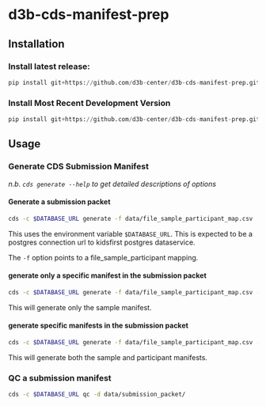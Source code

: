 # d3b-cds-manifest-prep

## Installation

### Install latest release: 

```python
pip install git+https://github.com/d3b-center/d3b-cds-manifest-prep.git@latest-release
```

### Install Most Recent Development Version


```python
pip install git+https://github.com/d3b-center/d3b-cds-manifest-prep.git
```

## Usage

### Generate CDS Submission Manifest

*n.b. `cds generate --help` to get detailed descriptions of options*

#### Generate a submission packet

```sh
cds -c $DATABASE_URL generate -f data/file_sample_participant_map.csv
```

This uses the environment variable `$DATABASE_URL`. This is expected to be a 
postgres connection url to kidsfirst postgres dataservice.

The `-f` option points to a file_sample_participant mapping.

#### generate only a specific manifest in the submission packet

```sh
cds -c $DATABASE_URL generate -f data/file_sample_participant_map.csv -g sample
```

This will generate only the sample manifest.

#### generate specific manifests in the submission packet

```sh
cds -c $DATABASE_URL generate -f data/file_sample_participant_map.csv -g sample -g participant
```

This will generate both the sample and participant manifests.

### QC a submission manifest

```sh
cds -c $DATABASE_URL qc -d data/submission_packet/
```